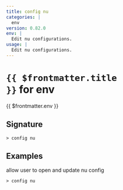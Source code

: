 ```yaml
---
title: config nu
categories: |
  env
version: 0.82.0
env: |
  Edit nu configurations.
usage: |
  Edit nu configurations.
---
```


# <code>{{ $frontmatter.title }}</code> for env

<div class='command-title'>{{ $frontmatter.env }}</div>

## Signature

```> config nu ```

## Examples

allow user to open and update nu config
```shell
> config nu

```
